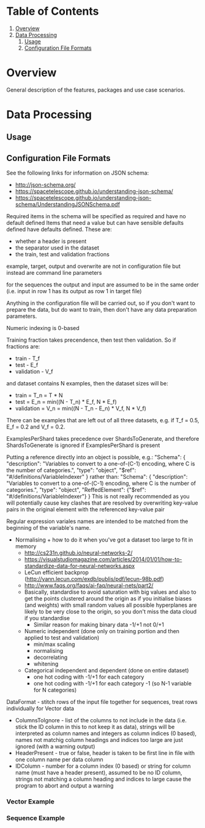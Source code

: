 # Table of Contents

1. [Overview](#overview)
2. [Data Processing](#data-processing)
    1. [Usage](#data-proc-usage)
    2. [Configuration File Formats](#data-proc-configuration-file-formats)

<a name="overview"></a>
# Overview

General description of the features, packages and use case scenarios.

<a name="data-processing"></a>
# Data Processing

<a name="data-proc-usage"></a>
## Usage

<a name="data-proc-configuration-file-formats"></a>
## Configuration File Formats

See the following links for information on JSON schema:

- http://json-schema.org/
- https://spacetelescope.github.io/understanding-json-schema/
- https://spacetelescope.github.io/understanding-json-schema/UnderstandingJSONSchema.pdf

Required items in the schema will be specified as required and have no default defined
Items that need a value but can have sensible defaults defined have defaults defined. These are:

- whether a header is present
- the separator used in the dataset
- the train, test and validation fractions

example, target, output and overwrite are not in configuration file but instead are command line parameters

for the sequences the output and input are assumed to be in the same order (i.e. input in row 1 has its output as row 1 in target file)

Anything in the configuration file will be carried out, so if you don't want to prepare the data, but do want to train, then don't have any data preparation parameters.

Numeric indexing is 0-based

Training fraction takes precendence, then test then validation. So if fractions are:

- train - T_f
- test - E_f
- validation - V_f

and dataset contains N examples, then the dataset sizes will be:

- train = T_n = T * N
- test = E_n = min((N - T_n) * E_f, N * E_f)
- validation = V_n = min((N - T_n - E_n) * V_f, N * V_f)

There can be examples that are left out of all three datasets, e.g. if T_f = 0.5, E_f = 0.2 and V_f = 0.2.

ExamplesPerShard takes precedence over ShardsToGenerate, and therefore ShardsToGenerate is ignored if ExamplesPerShard is present

Putting a reference directly into an object is possible, e.g.:
    "Schema": {
        "description": "Variables to convert to a one-of-(C-1) encoding, where C is the number of categories.",
        "type": "object",
        "$ref": "#/definitions/VariableIndexer"
    }
rather than:
    "Schema": {
        "description": "Variables to convert to a one-of-(C-1) encoding, where C is the number of categories.",
        "type": "object",
        "ReffedElement": {"$ref": "#/definitions/VariableIndexer"}
    }
This is not really recommended as you will potentially cause key clashes that are resolved by overwriting key-value pairs in the
original element with the referenced key-value pair

Regular expression variales names are intended to be matched from the beginning of the variable's name.

- Normalising + how to do it when you've got a dataset too large to fit in memory
    - http://cs231n.github.io/neural-networks-2/
	- https://visualstudiomagazine.com/articles/2014/01/01/how-to-standardize-data-for-neural-networks.aspx
	- LeCun efficient backprop (http://yann.lecun.com/exdb/publis/pdf/lecun-98b.pdf)
	- http://www.faqs.org/faqs/ai-faq/neural-nets/part2/
	- Basically, standardise to avoid saturation with big values and also to get the points clustered around the origin as if you initialise biases (and weights) with small random values all possible hyperplanes are likely to be very close to the origin, so you don't miss the data cloud if you standardise
	    - Similar reason for making binary data -1/+1 not 0/+1
	- Numeric independent (done only on training portion and then applied to test and validation)
		- min/max scaling
		- normalising
		- decorrelating
		- whitening
    - Categorical independent and dependent (done on entire dataset)
        - one hot coding with -1/+1 for each category
        - one hot coding with -1/+1 for each category -1 (so N-1 variable for N categories)
    
		

DataFormat - stitch rows of the input file together for sequences, treat rows individually for Vector data

- ColumnsToIgnore - list of the columns to not include in the data (i.e. stick the ID column in this to not keep it as data), strings will be interpreted as column names and integers as column indices (0 based), names not matchig column headings and indices too large are just ignored (with a warning output)
- HeaderPresent - true or false, header is taken to be first line in file with one column name per data column
- IDColumn - number for a column index (0 based) or string for column name (must have a header present), assumed to be no ID column, strings not matching a column heading and indices to large cause the program to abort and output a warning

### Vector Example

### Sequence Example
